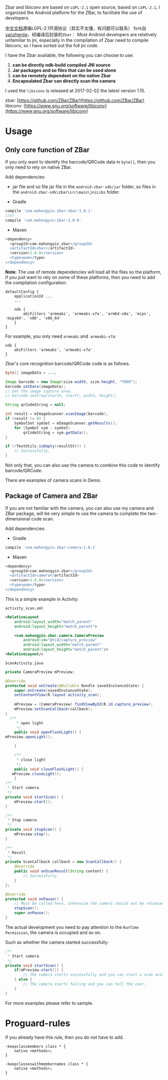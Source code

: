 Zbar and libiconv are based on `LGPL-2.1` open source, based on `LGPL-2.1`, I organized the Android platform for the ZBar, to facilitate the use of developers.

[中文文档](./README-CN.md)遵循LGPL-2.1开源协议（其实不太懂，有问题可以联系）
fork自[yanzhenjie](https://github.com/yanzhenjie)、经编译后封装的`Zbar`：
Most Android developers are relatively unfamiliar to jni, especially in the compilation of Zbar need to compile libiconv, so I have sorted out the full jni code.

I have the Zbar available, the following you can choose to use:

1. **can be directly ndk-build compiled JNI source**
2. **Jar packages and so files that can be used alone**
3. **can be remotely dependent on the native Zbar**
4. **Encapsulated Zbar can directly scan the camera**

I used the `libiconv` is released at 2017-02-02 the latest version 1.15.

zbar: [https://github.com/ZBar/ZBar](https://github.com/ZBar/ZBar)  
libiconv: [https://www.gnu.org/software/libiconv](https://www.gnu.org/software/libiconv)  

# Usage

## Only core function of ZBar
If you only want to identify the barcode/QRCode data in `byte[]`, then you only need to rely on native ZBar.

Add dependencies:

* jar file and so file
 jar file in the `android-zbar-sdk/jar` folder, so files in the `android-zbar-sdk\zbar\src\main\jniLibs` folder.

* Gradle
```groovy
compile 'com.mahongyin.zbar:zbar:1.0.1'
//or
compile 'com.mahongyin:zbar:1.0.0'
```
* Maven
```groovy
<dependency>
  <groupId>com.mahongyin.zbar</groupId>
  <artifactId>zbar</artifactId>
  <version>1.0.0</version>
  <type>pom</type>
</dependency>
```

**Note**: The use of remote dependencies will load all the files so the platform, if you just want to rely on some of these platforms, then you need to add the compilation configuration:    
```
defaultConfig {
    applicationId ...
    ...

    ndk {
        abiFilters 'armeabi', 'armeabi-v7a', 'arm64-v8a', 'mips', 'mips64', 'x86', 'x86_64'
    }
}
```

For example, you only need `armeabi` and` armeabi-v7a`:  
```
ndk {
    abiFilters 'armeabi', 'armeabi-v7a'
}
```

Zbar's core recognition barcode/QRCode code is as follows.
```java
byte[] imageData = ...;

Image barcode = new Image(size.width, size.height, "Y800");
barcode.setData(imageData);
// Set the image capture area.
// barcode.setCrop(startX, startY, width, height);

String qrCodeString = null;

int result = mImageScanner.scanImage(barcode);
if (result != 0) {
    SymbolSet symSet = mImageScanner.getResults();
    for (Symbol sym : symSet)
        qrCodeString = sym.getData();
}

if (!TextUtils.isEmpty(resultStr)) {
    // Successfully.
}
```

Not only that, you can also use the camera to combine this code to identify barcode/QRCode.   

There are examples of camera scans in Demo.

## Package of Camera and ZBar
If you are not familiar with the camera, you can also use my camera and ZBar package, will be very simple to use the camera to complete the two-dimensional code scan.

Add dependencies:

* Gradle
```groovy
compile 'com.mahongyin.zbar:camera:1.0.1'
```
* Maven
```groovy
<dependency>
  <groupId>com.mahongyin.zbar</groupId>
  <artifactId>camera</artifactId>
  <version>1.0.0</version>
  <type>pom</type>
</dependency>
```

This is a simple example in Activity:

`activity_scan.xml`
```xml
<RelativeLayout
    android:layout_width="match_parent"
    android:layout_height="match_parent">

    <com.mahongyin.zbar.camera.CameraPreview
        android:id="@+id/capture_preview"
        android:layout_width="match_parent"
        android:layout_height="match_parent"/>
<RelativeLayout/>
```

`ScanActivity.java`
```java
private CameraPreview mPreview;

@Override
protected void onCreate(@Nullable Bundle savedInstanceState) {
    super.onCreate(savedInstanceState);
    setContentView(R.layout.activity_scan);
    
    mPreview = (CameraPreview) findViewById(R.id.capture_preview);
    mPreview.setScanCallback(callback);
}
  /**
     * open light
     */
    public void openFlashLight() {
mPreview.openLight();

    }

    /**
     * close light
     */
    public void closeFlashLight() {
   mPreview.closeLight();
    }
/**
 * Start camera.
 */
private void startScan() {
    mPreview.start();
}

/**
 * Stop camera.
 */
private void stopScan() {
    mPreview.stop();
}

/**
 * Result.
 */
private ScanCallback callback = new ScanCallback() {
    @Override
    public void onScanResult(String content) {
        // Successfully.
    }
};

@Override
protected void onPause() {
    // Must be called here, otherwise the camera should not be released properly.
    stopScan();
    super.onPause();
}
```

The actual development you need to pay attention to the `RunTime Permission`, the camera is occupied and so on.  


Such as whether the camera started successfully:
```java
/**
 * Start camera.
 */
private void startScan() {
    if(mPreview.start()) {
        // The camera starts successfully and you can start a scan animation.
    } else {
        // The camera starts failing and you can tell the user.
    }
}
```

For more examples please refer to sample.

# Proguard-rules
If you already have this rule, then you do not have to add.
```text
-keepclassmembers class * {
    native <methods>;
}

-keepclasseswithmembernames class * {
    native <methods>;
}
```